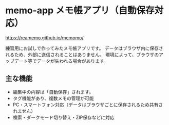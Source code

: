 # memo-app メモ帳アプリ（自動保存対応）
https://reamemo.github.io/memomo/

練習用にお試しで作ってみたメモ帳アプリです。
データはブラウザ内に保存されるため、外部に送信されることはありません。
環境によって、ブラウザのアップデート等でデータが失われる場合があります。

## 主な機能
- 編集中の内容は「自動保存」されます。
- タグ機能があり、複数メモの管理が可能
- PC・スマートフォン対応（データはブラウザごとに保存されるため共有されません）
- 検索・ダークモード切り替え・ZIP保存などに対応

